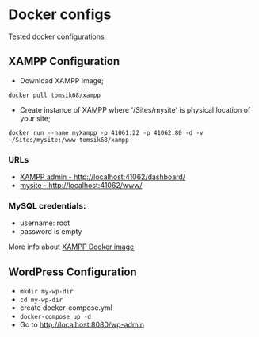 # Docker configs
Tested docker configurations.

## XAMPP Configuration

- Download XAMPP image;

`docker pull tomsik68/xampp`

- Create instance of XAMPP where '/Sites/mysite' is physical location of your site; 

`docker run --name myXampp -p 41061:22 -p 41062:80 -d -v ~/Sites/mysite:/www tomsik68/xampp`

### URLs
- [XAMPP admin - http://localhost:41062/dashboard/](http://localhost:41062/dashboard/)
- [mysite - http://localhost:41062/www/](http://localhost:41062/www/)

### MySQL credentials: 
- username: root
- password is empty

More info about [XAMPP Docker image](https://hub.docker.com/r/tomsik68/xampp/)

## WordPress Configuration

- `mkdir my-wp-dir`
- `cd my-wp-dir`
- create docker-compose.yml
- `docker-compose up -d`
- Go to [http://localhost:8080/wp-admin](http://localhost:8080/wp-admin)
